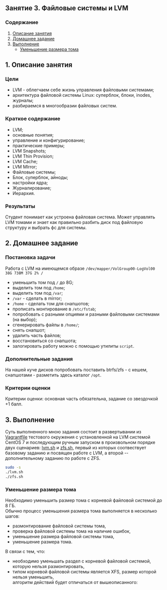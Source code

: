 ## Занятие 3. Файловые системы и LVM

### Содержание
1. [Описание занятия](#description)  
2. [Домашнее задание](#homework)  
3. [Выполнение](#exec)  
    - [Уменьшение размера тома](#reduce)  

## 1. Описание занятия <a name="description"></a>
### Цели
- LVM - облегчаем себе жизнь управления файловыми системами;  
- архитектура файловой системы Linux: суперблок, блоки, inodes, журналы;  
- разбираемся в многообразии файловых систем.

### Краткое содержание  
- LVM;  
- основные понятия;  
- управление и конфигурирование;  
- практические примеры;  
- LVM Snapshots;  
- LVM Thin Provision;  
- LVM Cache;  
- LVM MIrror;  
- Файловые системы;  
- Блок, суперблок, айноды;  
- настройки ядра;  
- Журналирование;  
- Иерархия.

### Результаты  
Студент понимает как устроена файловая система. Может управлять LVM томами и знает как правильно разбить диск под файловую структуру и выбрать фс для системы.  

## 2. Домашнее задание  <a name="homework"></a>
### Постановка задачи  
Работа с LVM на имеющемся образе `/dev/mapper/VolGroup00-LogVol00 38G 738M 37G 2% /`
- уменьшить том под `/` до 8G;  
- выделить том под `/home`;  
- выделить том под `/var`;  
- `/var` - сделать в mirror;  
- `/home` - сделать том для снапшотов;  
- прописать монтирование в `/etc/fstab`;  
- попробовать с разными опциями и разными файловыми системами (на выбор);  
- сгенерировать файлы в `/home/`;  
- снять снапшот;  
- удалить часть файлов;  
- восстановиться со снапшота;  
- залогировать работу можно с помощью утилиты `script`.

### Дополнительные задания  
На нашей куче дисков попробовать поставить btrfs/zfs - с кешем, снапшотами - разметить здесь каталог `/opt`.

### Критерии оценки  
Критерии оценки: основная часть обязательна, задание со звездочкой +1 балл.

## 3. Выполнение <a name="exec"></a>  

Суть выполненного мною задания состоит в развертывании из [Vagrantfile](https://github.com/che-a/OTUS_LinuxAdministrator/blob/master/lesson_03/Vagrantfile) тестового окружения с установленной на LVM системой CentOS 7 и последующим ручным запуском в произвольном порядке двух сценариев: [lvm.sh](https://github.com/che-a/OTUS_LinuxAdministrator/blob/master/lesson_03/lvm.sh) и [zfs.sh](https://github.com/che-a/OTUS_LinuxAdministrator/blob/master/lesson_03/zfs.sh), первый из которых соотвествует базовому заданию и посвящен работе с LVM, а второй -- дополнительному заданию по работе с ZFS.
```bash
sudo -s
./lvm.sh
./zfs.sh
```

### Уменьшение размера тома <a name="reduce"></a>  
Необходимо уменьшить размер тома с корневой файловой системой до 8 ГБ.  
Обычно процесс уменьшения размера тома выполняется в несколько шагов:  
- размонтирование файловой системы тома,  
- проверка файловой системы тома на наличие ошибок,  
- уменьшение размера файловой системы тома,  
- уменьшение размера тома.  

В связи с тем, что:  
- необходимо уменьшать раздел с корневой файловой системой, которую нельзя размонтировать,  
- типом корневой файловой системы является XFS, размер которой нельзя уменьшить,  
алгоритм действий будет отличаться от вышеописанного:  

